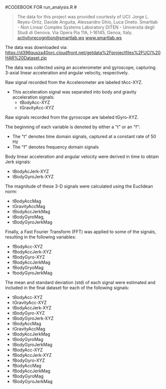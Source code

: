 #CODEBOOK FOR run_analysis.R #

>The data for this project was provided courtesty of UCI:
>Jorge L. Reyes-Ortiz, Davide Anguita, Alessandro Ghio, Luca Oneto.
>Smartlab - Non Linear Complex Systems Laboratory
>DITEN - Università degli Studi di Genova.
>Via Opera Pia 11A, I-16145, Genoa, Italy.
>activityrecognition@smartlab.ws
>www.smartlab.ws
  
The data was downloaded via: https://d396qusza40orc.cloudfront.net/getdata%2Fprojectfiles%2FUCI%20HAR%20Dataset.zip
  
The data was collected using an accelerometer and gyroscope, capturing 3-axial linear acceleration and angular velocity,    respectively.
 
Raw signal recorded from the Accelerometer are labeled tAcc-XYZ.
  - This acceleration signal was separated into body and gravity acceleration signals:
    - tBodyAcc-XYZ
    - tGravityAcc-XYZ

Raw signals recorded from the gyroscope are labeled tGyro-XYZ.
  
The beginning of each variable is denoted by either a "t" or an "f":
  - The "t" denotes time domain signals, captured at a constant rate of 50 Hz
  - The "f" denotes frequency domain signals
 
Body linear acceleration and angular velocity were derived in time to obtain Jerk signals:
  - tBodyAcJerk-XYZ
  - tBodyGyroJerk-XYZ

The magnitude of these 3-D signals were calculated using the Euclidean norm:
 - tBodyAccMag
 - tGravityAccMag
 - tBodyAccJerkMag
 - tBodyGyroMag,
 - tBodyGyroJerkMag
 
Finally, a Fast Fourier Transform (FFT) was applied to some of the signals, resulting in the following variables:
 - fBodyAcc-XYZ
 - fBodyAccJerk-XYZ
 - fBodyGyro-XYZ
 - fBodyAccJerkMag
 - fBodyGryoMag
 - fbodyGyroJerkMag
   
The mean and standard deviation (std) of each signal were estimated and included in the final dataset for each of the following signals:
 - tBodyAcc-XYZ
 - tGravityAcc-XYZ
 - tBodyAccJerk-XYZ
 - tBodyGyro-XYZ
 - tBodyGyroJerk-XYZ
 - tBodyAccMag
 - tGravityAccMag
 - tBodyAccJerkMag
 - tBodyGyroMag
 - tBodyGyroJerkMag
 - fBodyAcc-XYZ
 - fBodyAccJerk-XYZ
 - fBodyGyro-XYZ
 - fBodyAccMag
 - fBodyAccJerkMag
 - fBodyGyroMag
 - fBodyGyroJerkMag

